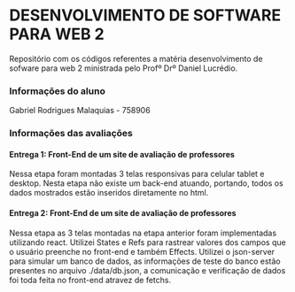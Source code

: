 # DESENVOLVIMENTO DE SOFTWARE PARA WEB 2
Repositório com os códigos referentes a matéria desenvolvimento de sofware para web 2 ministrada pelo Profº Drº Daniel Lucrédio.

### Informações do aluno
Gabriel Rodrigues Malaquias - 758906

### Informações das avaliações

#### Entrega 1: Front-End de um site de avaliação de professores
Nessa etapa foram montadas 3 telas responsivas para celular tablet e desktop. Nesta etapa não existe um back-end atuando, portando, todos os dados mostrados estão inseridos diretamente no html.

#### Entrega 2: Front-End de um site de avaliação de professores
Nessa etapa as 3 telas montadas na etapa anterior foram implementadas utilizando react.
Utilizei States e Refs para rastrear valores dos campos que o usuário preenche no front-end e também Effects. Utilizei o json-server para simular um banco de dados, as informações de teste do banco estão presentes no arquivo ./data/db.json, a comunicação e verificação de dados foi toda feita no front-end atravez de fetchs.